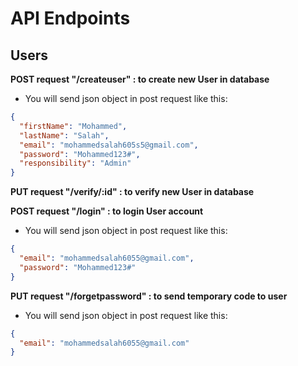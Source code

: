 # API Endpoints

## Users

**POST request "/createuser" : to create new User in database**

- You will send json object in post request like this:

```json
{
  "firstName": "Mohammed",
  "lastName": "Salah",
  "email": "mohammedsalah605s5@gmail.com",
  "password": "Mohammed123#",
  "responsibility": "Admin"
}
```

**PUT request "/verify/:id" : to verify new User in database**

**POST request "/login" : to login User account**

- You will send json object in post request like this:

```json
{
  "email": "mohammedsalah6055@gmail.com",
  "password": "Mohammed123#"
}
```

**PUT request "/forgetpassword" : to send temporary code to user**

- You will send json object in post request like this:

```json
{
  "email": "mohammedsalah6055@gmail.com"
}
```
